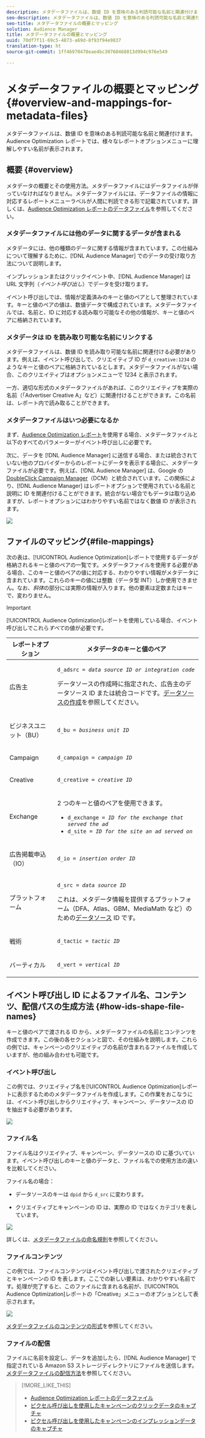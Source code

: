 ```yaml
---
description: メタデータファイルは、数値 ID を意味のある判読可能な名前と関連付けます。Audience Optimization レポートでは、様々なレポートオプションメニューに理解しやすい名前が表示されます。
seo-description: メタデータファイルは、数値 ID を意味のある判読可能な名前と関連付けます。Audience Optimization レポートでは、様々なレポートオプションメニューに理解しやすい名前が表示されます。
seo-title: メタデータファイルの概要とマッピング
solution: Audience Manager
title: メタデータファイルの概要とマッピング
uuid: 70df7f11-69c5-4873-a69d-8f93f94e9837
translation-type: ht
source-git-commit: 1ff46970470eae4bc30760468013d994c976e549

---
```



# メタデータファイルの概要とマッピング{#overview-and-mappings-for-metadata-files}

メタデータファイルは、数値 ID を意味のある判読可能な名前と関連付けます。Audience Optimization レポートでは、様々なレポートオプションメニューに理解しやすい名前が表示されます。

## 概要 {#overview}

メタデータの概要とその使用方法。メタデータファイルにはデータファイルが伴っていなければなりません。メタデータファイルには、データファイルの情報に対応するレポートメニューラベルが人間に判読できる形で記載されています。詳しくは、[Audience Optimization レポートのデータファイル](../../../reporting/audience-optimization-reports/metadata-files-intro/datafiles-intro.md)を参照してください。

### メタデータファイルには他のデータに関するデータが含まれる

メタデータには、他の種類のデータに関する情報が含まれています。この仕組みについて理解するために、[!DNL Audience Manager] でのデータの受け取り方法について説明します。

インプレッションまたはクリックイベント中、[!DNL Audience Manager] は URL 文字列（*イベント呼び出し*）でデータを受け取ります。

イベント呼び出しでは、情報が定義済みのキーと値のペアとして整理されています。キーと値のペアの値は、数値データで構成されています。メタデータファイルでは、名前と、ID に対応する読み取り可能なその他の情報が、キーと値のペアに格納されています。

### メタデータは ID を読み取り可能な名前にリンクする

メタデータファイルは、数値 ID を読み取り可能な名前に関連付ける必要があります。例えば、イベント呼び出しで、クリエイティブ ID が `d_creative:1234` のようなキーと値のペアに格納されているとします。メタデータファイルがない場合、このクリエイティブはオプションメニューで 1234 と表示されます。

一方、適切な形式のメタデータファイルがあれば、このクリエイティブを実際の名前（「Advertiser Creative A」など）に関連付けることができます。この名前は、レポート内で読み取ることができます。

### メタデータファイルはいつ必要になるか

まず、[Audience Optimization レポート](../../../reporting/audience-optimization-reports/audience-optimization-reports.md)を使用する場合、メタデータファイルと以下のすべてのパラメーターがイベント呼び出しに必要です。

次に、データを [!DNL Audience Manager] に送信する場合、または統合されていない他のプロバイダーからのレポートにデータを表示する場合に、メタデータファイルが必要です。例えば、[!DNL Audience Manager] は、Google の [DoubleClick Campaign Manager](../../../reporting/audience-optimization-reports/aor-advertisers/import-dcm.md)（DCM）と統合されています。この関係により、[!DNL Audience Manager] はレポートオプションで使用されている名前と説明に ID を関連付けることができます。統合がない場合でもデータは取り込めますが、レポートオプションにはわかりやすい名前ではなく数値 ID が表示されます。

![](assets/metadata_menu.png)

## ファイルのマッピング{#file-mappings}

次の表は、[!UICONTROL Audience Optimization]レポートで使用するデータが格納されるキーと値のペアの一覧です。メタデータファイルを使用する必要がある場合、このキーと値のペアの値に対応する、わかりやすい情報がメタデータに含まれています。これらのキーの値には整数（データ型 INT）しか使用できません。なお、*斜体*&#x200B;の部分には実際の情報が入ります。他の要素は定数またはキーで、変わりません。

>[!IMPORTANT]
>
>[!UICONTROL Audience Optimization]レポートを使用している場合、イベント呼び出しでこれら&#x200B;*すべて*&#x200B;の値が必要です。

<table id="table_B2C8C493080E449CA71C4EF07D9476BD"> 
 <thead> 
  <tr> 
   <th colname="col1" class="entry"> レポートオプション </th> 
   <th colname="col2" class="entry"> メタデータのキーと値のペア </th> 
  </tr> 
 </thead>
 <tbody> 
  <tr> 
   <td colname="col1"> <p>広告主 </p> </td> 
   <td colname="col2"> <p> <code>d_adsrc = <i>data source ID or integration code</i></code> </p> <p>データソースの作成時に指定された、広告主のデータソース ID または統合コードです。<a href="../../../features/manage-datasources.md#create-data-source">データソースの作成</a>を参照してください。 </p> </td> 
  </tr> 
  <tr> 
   <td colname="col1"> <p>ビジネスユニット（BU） </p> </td> 
   <td colname="col2"> <p> <code>d_bu = <i>business unit ID</i></code> </p> </td> 
  </tr> 
  <tr> 
   <td colname="col1"> <p>Campaign </p> </td> 
   <td colname="col2"> <p> <code>d_campaign = <i>campaign ID</i></code> </p> </td> 
  </tr> 
  <tr> 
   <td colname="col1"> <p>Creative </p> </td> 
   <td colname="col2"> <p> <code>d_creative = <i>creative ID</i></code> </p> </td> 
  </tr> 
  <tr> 
   <td colname="col1"> <p>Exchange </p> </td> 
   <td colname="col2"> <p>2 つのキーと値のペアを使用できます。 </p> 
    <ul id="ul_3B3B751A8A134096B0912E81A0983B9D"> 
     <li id="li_57BAC45A7B274AB695945E174A4D8A35"> <code>d_exchange = <i>ID for the exchange that served the ad</i></code> </li> 
     <li id="li_CCDF00DE59D3451C8EF590DD3E1A806D"> <code>d_site = <i>ID for the site an ad served on</i></code> </li> 
    </ul> </td> 
  </tr> 
  <tr> 
   <td colname="col1"> <p>広告掲載申込（IO） </p> </td> 
   <td colname="col2"> <p> <code>d_io = <i>insertion order ID</i></code> </p> </td> 
  </tr> 
  <tr> 
   <td colname="col1"> <p>プラットフォーム </p> </td> 
   <td colname="col2"> <p> <code>d_src = <i>data source ID</i></code> </p> <p>これは、メタデータ情報を提供するプラットフォーム（DFA、Atlas、GBM、MediaMath など）のための<a href="../../../features/datasources-list-and-settings.md#data-sources-list-and-settings">データソース</a> ID です。 </p> </td> 
  </tr> 
  <tr> 
   <td colname="col1"> <p>戦術 </p> </td> 
   <td colname="col2"> <p> <code>d_tactic = <i>tactic ID</i></code> </p> </td> 
  </tr> 
  <tr> 
   <td colname="col1"> <p>バーティカル </p> </td> 
   <td colname="col2"> <p> <code>d_vert = <i>vertical ID</i></code> </p> </td> 
  </tr> 
 </tbody> 
</table>

## イベント呼び出し ID によるファイル名、コンテンツ、配信パスの生成方法 {#how-ids-shape-file-names}

キーと値のペアで渡される ID から、メタデータファイルの名前とコンテンツを作成できます。この後の各セクションと図で、その仕組みを説明します。これらの例では、キャンペーンのクリエイティブの名前が含まれるファイルを作成していますが、他の組み合わせも可能です。

### イベント呼び出し

この例では、クリエイティブ名を[!UICONTROL Audience Optimization]レポートに表示するためのメタデータファイルを作成します。この作業をおこなうには、イベント呼び出しからクリエイティブ、キャンペーン、データソースの ID を抽出する必要があります。

![](assets/metadata_file_event.png)

### ファイル名

ファイル名はクリエイティブ、キャンペーン、データソースの ID に基づいています。イベント呼び出しのキーと値のデータと、ファイル名での使用方法の違いを比較してください。

ファイル名の場合：

* データソースのキーは `dpid` から `d_src` に変わります。

* クリエイティブとキャンペーンの ID は、実際の ID ではなくカテゴリを表しています。

![](assets/metadata_file_name.png)

詳しくは、[メタデータファイルの命名規則](../../../reporting/audience-optimization-reports/metadata-files-intro/metadata-file-names.md)を参照してください。

### ファイルコンテンツ

この例では、ファイルコンテンツはイベント呼び出しで渡されたクリエイティブとキャンペーンの ID を表します。ここでの新しい要素は、わかりやすい名前です。処理が完了すると、このファイルに含まれる名前が、[!UICONTROL Audience Optimization]レポートの「Creative」メニューのオプションとして表示されます。

![](assets/metadata_file_contents.png)

[メタデータファイルのコンテンツの形式](../../../reporting/audience-optimization-reports/metadata-files-intro/metadata-file-contents.md)を参照してください。

### ファイルの配信

ファイルに名前を設定し、データを追加したら、[!DNL Audience Manager] で指定されている Amazon S3 ストレージディレクトリにファイルを送信します。[メタデータファイルの配信方法](../../../reporting/audience-optimization-reports/metadata-files-intro/metadata-delivery-methods.md)を参照してください。

>[!MORE_LIKE_THIS]
>
>* [Audience Optimization レポートのデータファイル](../../../reporting/audience-optimization-reports/metadata-files-intro/datafiles-intro.md)
>* [ピクセル呼び出しを使用したキャンペーンのクリックデータのキャプチャ](../../../integration/media-data-integration/click-data-pixels.md)
>* [ピクセル呼び出しを使用したキャンペーンのインプレッションデータのキャプチャ](../../../integration/media-data-integration/impression-data-pixels.md)

